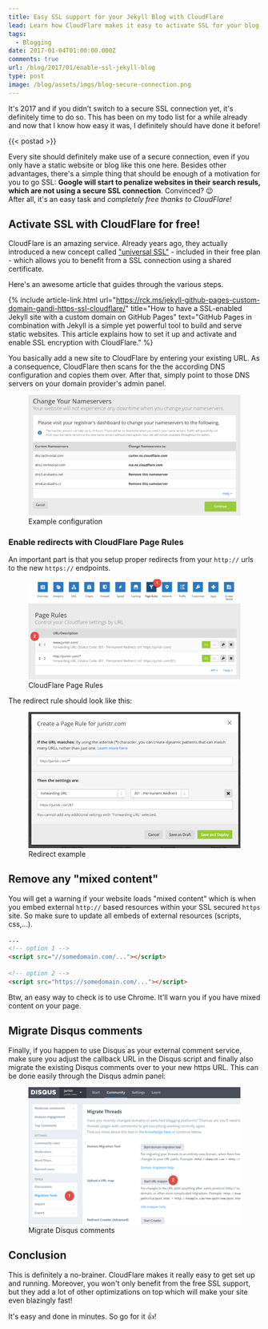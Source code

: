 ```yaml
---
title: Easy SSL support for your Jekyll Blog with CloudFlare
lead: Learn how CloudFlare makes it easy to activate SSL for your blog
tags:
  - Blogging
date: 2017-01-04T01:00:00.000Z
comments: true
url: /blog/2017/01/enable-ssl-jekyll-blog
type: post
image: /blog/assets/imgs/blog-secure-connection.png
---
```


<div class="article-intro">
  It's 2017 and if you didn't switch to a secure SSL connection yet, it's definitely time to do so. This has been on my todo list for a while already and now that I know how easy it was, I definitely should have done it before!
</div>

{{< postad >}}

Every site should definitely make use of a secure connection, even if you only have a static website or blog like this one here. Besides other advantages, there's a simple thing that should be enough of a motivation for you to go SSL: **Google will start to penalize websites in their search resuls, which are not using a secure SSL connection**. Convinced? :wink:  
After all, it's an easy task and _completely free thanks to CloudFlare!_

## Activate SSL with CloudFlare for free!

CloudFlare is an amazing service. Already years ago, they actually introduced a new concept called ["universal SSL"](https://blog.cloudflare.com/introducing-universal-ssl/) - included in their free plan - which allows you to benefit from a SSL connection using a shared certificate.

Here's an awesome article that guides through the various steps.

{% include article-link.html
	url="https://rck.ms/jekyll-github-pages-custom-domain-gandi-https-ssl-cloudflare/"
	title="How to have a SSL-enabled Jekyll site with a custom domain on GitHub Pages"
	text="GitHub Pages in combination with Jekyll is a simple yet powerful tool to build and serve static websites. This article explains how to set it up and activate and enable SSL encryption with CloudFlare."
%}

You basically add a new site to CloudFlare by entering your existing URL. As a consequence, CloudFlare then scans for the the according DNS configuration and copies them over. After that, simply point to those DNS servers on your domain provider's admin panel.

<figure class="image--medium">
    <a href="/blog/assets/imgs/cloudflaredns.png" class="image--zoom">
        <img src="/blog/assets/imgs/cloudflaredns.png">
    </a>
    <figcaption>Example configuration</figcaption>
</figure>

### Enable redirects with CloudFlare Page Rules

An important part is that you setup proper redirects from your `http://` urls to the new `https://` endpoints.

<figure class="image--medium">
    <a href="/blog/assets/imgs/cloudflare-redirects.png" class="image--zoom">
        <img src="/blog/assets/imgs/cloudflare-redirects.png">
    </a>
    <figcaption>CloudFlare Page Rules</figcaption>
</figure>

The redirect rule should look like this:

<figure class="image--medium">
    <a href="/blog/assets/imgs/cloudflare-redirects-example.png" class="image--zoom">
        <img src="/blog/assets/imgs/cloudflare-redirects-example.png">
    </a>
    <figcaption>Redirect example</figcaption>
</figure>


## Remove any "mixed content"

You will get a warning if your website loads "mixed content" which is when you embed external `http://` based resources within your SSL secured `https` site. So make sure to update all embeds of external resources (scripts, css,...).

```html
...
<!-- option 1 -->
<script src="//somedomain.com/..."></script>

<!-- option 2 -->
<script src="https://somedomain.com/..."></script>
```

Btw, an easy way to check is to use Chrome. It'll warn you if you have mixed content on your page.

## Migrate Disqus comments

Finally, if you happen to use Disqus as your external comment service, make sure you adjust the callback URL in the Disqus script and finally also migrate the existing Disqus comments over to your new https URL. This can be done easily through the Disqus admin panel:

<figure class="image--medium">
    <a href="/blog/assets/imgs/disqus-comment-migration.png" class="image--zoom">
        <img src="/blog/assets/imgs/disqus-comment-migration.png">
    </a>
    <figcaption>Migrate Disqus comments</figcaption>
</figure>

## Conclusion

This is definitely a no-brainer. CloudFlare makes it really easy to get set up and running. Moreover, you won't only benefit from the free SSL support, but they add a lot of other optimizations on top which will make your site even blazingly fast! 

It's easy and done in minutes. So go for it :+1:!
